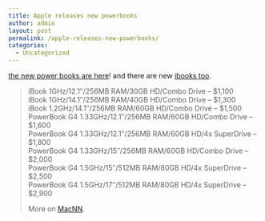 ```yaml
---
title: Apple releases new powerbooks
author: admin
layout: post
permalink: /apple-releases-new-powerbooks/
categories:
  - Uncategorized
---
```

[the new power books are here][1]! and there are new [ibooks too][2].  


> iBook 1GHz/12.1&Prime;/256MB RAM/30GB HD/Combo Drive &#8211; $1,100  
> iBook 1GHz/14.1&Prime;/256MB RAM/40GB HD/Combo Drive &#8211; $1,300  
> iBook 1.2GHz/14.1&Prime;/256MB RAM/60GB HD/Combo Drive &#8211; $1,500  
> PowerBook G4 1.33GHz/12.1&Prime;/256MB RAM/60GB HD/Combo Drive &#8211; $1,600  
> PowerBook G4 1.33GHz/12.1&Prime;/256MB RAM/60GB HD/4x SuperDrive &#8211; $1,800  
> PowerBook G4 1.33GHz/15&Prime;/256MB RAM/60GB HD/Combo Drive &#8211; $2,000  
> PowerBook G4 1.5GHz/15&Prime;/512MB RAM/80GB HD/4x SuperDrive &#8211; $2,500  
> PowerBook G4 1.5GHz/17&Prime;/512MB RAM/80GB HD/4x SuperDrive &#8211; $2,900 </p>
More on [MacNN][3].

 [1]: http://www.apple.com/powerbook/
 [2]: http://www.apple.com/ibooks
 [3]: http://www.macnn.com/news/24282